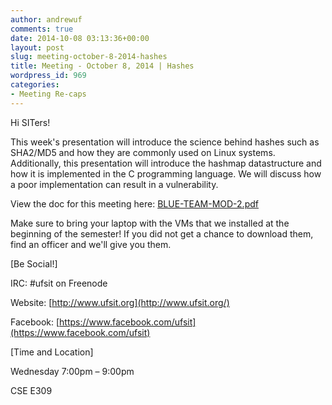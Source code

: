```yaml
---
author: andrewuf
comments: true
date: 2014-10-08 03:13:36+00:00
layout: post
slug: meeting-october-8-2014-hashes
title: Meeting - October 8, 2014 | Hashes
wordpress_id: 969
categories:
- Meeting Re-caps
---
```


Hi SITers!




This week's presentation will introduce the science behind hashes such as SHA2/MD5 and how they are commonly used on Linux systems. Additionally, this presentation will introduce the hashmap datastructure and how it is implemented in the C programming language. We will discuss how a poor implementation can result in a vulnerability.

View the doc for this meeting here: [BLUE-TEAM-MOD-2.pdf](https://ufhack.files.wordpress.com/2014/10/sithashingdocument.pdf)





Make sure to bring your laptop with the VMs that we installed at the beginning of the semester! If you did not get a chance to download them, find an officer and we'll give you them.













[Be Social!]




IRC: #ufsit on Freenode




Website: [http://www.ufsit.org](http://www.ufsit.org/)




Facebook: [https://www.facebook.com/ufsit](https://www.facebook.com/ufsit)




[Time and Location]




Wednesday 7:00pm – 9:00pm




CSE E309



